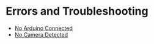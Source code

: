 # Errors and Troubleshooting

* [No Arduino Connected](troubleshooting/no_arduino.md)
* [No Camera Detected](troubleshooting/no_camera.md)
